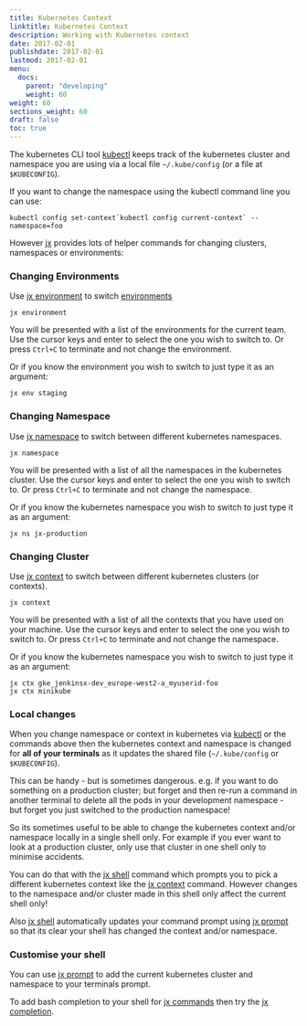 ```yaml
---
title: Kubernetes Context
linktitle: Kubernetes Context
description: Working with Kubernetes context 
date: 2017-02-01
publishdate: 2017-02-01
lastmod: 2017-02-01
menu:
  docs:
    parent: "developing"
    weight: 60
weight: 60
sections_weight: 60
draft: false
toc: true
---
```


                
The kubernetes CLI tool [kubectl](https://kubernetes.io/docs/reference/kubectl/overview/) keeps track of the kubernetes cluster and namespace you are using via a local file `~/.kube/config` (or a file at `$KUBECONFIG`).

If you want to change the namespace using the kubectl command line you can use:

```shell
kubectl config set-context`kubectl config current-context` --namespace=foo
```

However [jx](/commands/jx) provides lots of helper commands for changing clusters, namespaces or environments:

### Changing Environments

Use [jx environment](/commands/jx_environment) to switch [environments](about/concepts/#environment)

```shell
jx environment
```

You will be presented with a list of the environments for the current team. Use the cursor keys and enter to select the one you wish to switch to. Or press `Ctrl+C` to terminate and not change the environment.

Or if you know the environment you wish to switch to just type it as an argument:
 
```shell
jx env staging
```

### Changing Namespace

Use [jx namespace](/commands/jx_namespace) to switch between different kubernetes namespaces. 


```shell
jx namespace
```

You will be presented with a list of all the namespaces in the kubernetes cluster. Use the cursor keys and enter to select the one you wish to switch to. Or press `Ctrl+C` to terminate and not change the namespace.

Or if you know the kubernetes namespace you wish to switch to just type it as an argument:
 
```shell
jx ns jx-production
```

### Changing Cluster

Use [jx context](/commands/jx_context) to switch between different kubernetes clusters (or contexts). 


```shell
jx context
```

You will be presented with a list of all the contexts that you have used on your machine. Use the cursor keys and enter to select the one you wish to switch to. Or press `Ctrl+C` to terminate and not change the namespace.

Or if you know the kubernetes namespace you wish to switch to just type it as an argument:
 
```shell
jx ctx gke_jenkinsx-dev_europe-west2-a_myuserid-foo
jx ctx minikube
```

### Local changes

When you change namespace or context in kubernetes via [kubectl](https://kubernetes.io/docs/reference/kubectl/overview/) or the commands above then the kubernetes context and namespace is changed for **all of your terminals** as it updates the shared file (`~/.kube/config` or `$KUBECONFIG`). 

This can be handy - but is sometimes dangerous. e.g. if you want to do something on a production cluster; but forget and then re-run a command in another terminal to delete all the pods in your development namespace - but forget you just switched to the production namespace!
 
 So its sometimes useful to be able to change the kubernetes context and/or namespace locally in a single shell only. For example if you ever want to look at a production cluster, only use that cluster in one shell only to minimise accidents.
 
 You can do that with the [jx shell](/commands/jx_shell) command which prompts you to pick a different kubernetes context like the  [jx context](/commands/jx_context) command. However changes to the namespace and/or cluster made in this shell only affect the current shell only! 
 
 Also [jx shell](/commands/jx_shell) automatically updates your command prompt using  [jx prompt](/commands/jx_prompt) so that its clear your shell has changed the context and/or namespace.
 
### Customise your shell

You can use [jx prompt](/commands/jx_prompt)  to add the current kubernetes cluster and namespace to your terminals prompt.

To add bash completion to your shell for [jx commands](/commands/jx) then try the  [jx completion](/commands/jx_completion).  




